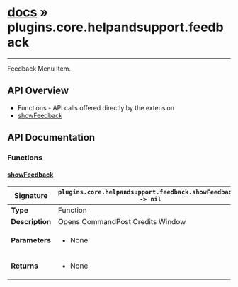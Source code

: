 # [docs](index.md) » plugins.core.helpandsupport.feedback
---

Feedback Menu Item.

## API Overview
* Functions - API calls offered directly by the extension
 * [showFeedback](#showFeedback)

## API Documentation

### Functions

#### [showFeedback](#showFeedback)
| **Signature**                               | `plugins.core.helpandsupport.feedback.showFeedback() -> nil`                                                                    |
| --------------------------------------------|-------------------------------------------------------------------------------------|
| **Type**                                    | Function                                                                     |
| **Description**                             | Opens CommandPost Credits Window                                                                     |
| **Parameters**                              | <ul><li>None</li></ul> |
| **Returns**                                 | <ul><li>None</li></ul>          |

